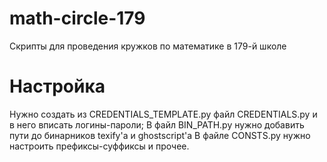 # math-circle-179
Скрипты для проведения кружков по математике в 179-й школе

# Настройка
Нужно создать из CREDENTIALS_TEMPLATE.py файл CREDENTIALS.py и в него вписать логины-пароли;
В файл BIN_PATH.py нужно добавить пути до бинарников texify'а и ghostscript'а
В файле CONSTS.py нужно настроить префиксы-суффиксы и прочее.
